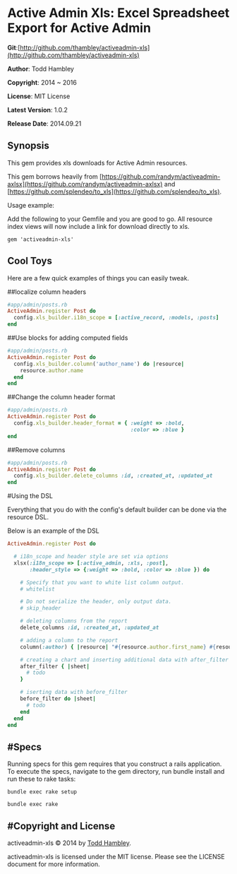 Active Admin Xls: Excel Spreadsheet Export for Active Admin
====================================

**Git**:[http://github.com/thambley/activeadmin-xls](http://github.com/thambley/activeadmin-xls)

**Author**:  Todd Hambley

**Copyright**:    2014 ~ 2016

**License**: MIT License

**Latest Version**: 1.0.2

**Release Date**: 2014.09.21

Synopsis
--------

This gem provides xls downloads for Active Admin resources.

This gem borrows heavily from [https://github.com/randym/activeadmin-axlsx](https://github.com/randym/activeadmin-axlsx) and [https://github.com/splendeo/to_xls](https://github.com/splendeo/to_xls).


Usage example:

Add the following to your Gemfile and you are good to go.
All resource index views will now include a link for download directly
to xls.

```
gem 'activeadmin-xls'
```

Cool Toys
---------

Here are a few quick examples of things you can easily tweak.

##localize column headers

```ruby
#app/admin/posts.rb
ActiveAdmin.register Post do
  config.xls_builder.i18n_scope = [:active_record, :models, :posts]
end
```

##Use blocks for adding computed fields

```ruby
#app/admin/posts.rb
ActiveAdmin.register Post do
  config.xls_builder.column('author_name') do |resource|
    resource.author.name
  end
end
```

##Change the column header format

```ruby
#app/admin/posts.rb
ActiveAdmin.register Post do
  config.xls_builder.header_format = { :weight => :bold,
                                       :color => :blue }
end
```

##Remove columns

```ruby
#app/admin/posts.rb
ActiveAdmin.register Post do
  config.xls_builder.delete_columns :id, :created_at, :updated_at
end
```

#Using the DSL

Everything that you do with the config's default builder can be done via
the resource DSL.

Below is an example of the DSL

```ruby
ActiveAdmin.register Post do

  # i18n_scope and header style are set via options
  xlsx(:i18n_scope => [:active_admin, :xls, :post],
       :header_style => {:weight => :bold, :color => :blue }) do

    # Specify that you want to white list column output.
    # whitelist

    # Do not serialize the header, only output data.
    # skip_header

    # deleting columns from the report
    delete_columns :id, :created_at, :updated_at

    # adding a column to the report
    column(:author) { |resource| "#{resource.author.first_name} #{resource.author.last_name}" }

    # creating a chart and inserting additional data with after_filter
    after_filter { |sheet|
      # todo
    }

    # iserting data with before_filter
    before_filter do |sheet|
      # todo
    end
  end
end
```

#Specs
------
Running specs for this gem requires that you construct a rails application.
To execute the specs, navigate to the gem directory,
run bundle install and run these to rake tasks:

```
bundle exec rake setup
```

```
bundle exec rake
```

#Copyright and License
----------

activeadmin-xls &copy; 2014 by [Todd Hambley](mailto:thambley@travelleaders.com).

activeadmin-xls is licensed under the MIT license. Please see the LICENSE document for more information.
